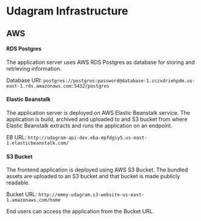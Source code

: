 # Udagram Infrastructure

## AWS

#### RDS Postgres
The application server uses AWS RDS Postgres as database for storing and retrieving information.

Database URI: `postgres://postgres:password@database-1.cczxdriehpdm.us-east-1.rds.amazonaws.com:5432/postgres`
 


#### Elastic Beanstalk
The application server is deployed on AWS Elastic Beanstalk service. The application is build, archived and uploaded
to and S3 bucket from where Elastic Beanstalk extracts and runs the application on an endpoint.

EB URL: `http://udagram-api-dev.eba-mpfdgiy5.us-east-1.elasticbeanstalk.com/`

#### S3 Bucket
The frontend application is deployed using AWS S3 Bucket. The bundled assets are uploaded to an S3 bucket and that
bucket is made publicly readable.

Bucket URL: `http://emmy-udagram.s3-website-us-east-1.amazonaws.com/home`

End users can access the application from the Bucket URL.